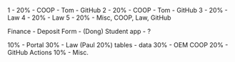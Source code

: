 1 - 20% - COOP - Tom - GitHub
2 - 20% - COOP - Tom - GitHub
3 - 20% -  Law
4 - 20% -  Law
5 - 20% -  Misc, COOP, Law, GitHub

Finance - Deposit Form - (Dong)
Student app - ?


10% - Portal 
30% - Law (Paul 20%) tables - data
30% - OEM COOP 
20% - GitHub Actions
10% - Misc.